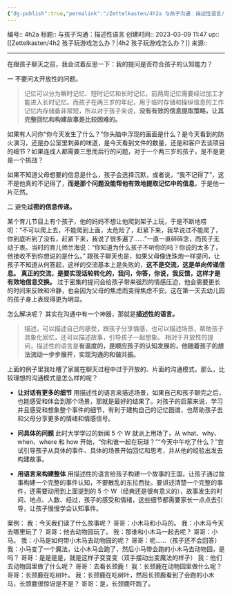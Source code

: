 ```yaml
---
{"dg-publish":true,"permalink":"/Zettelkasten/4h2a 与孩子沟通：描述性语言/","dgPassFrontmatter":true}
---
```


编号:: 4h2a
标题:: 与孩子沟通：描述性语言
创建时间:: 2023-03-09 11:47
up:: [[Zettelkasten/4h2 孩子玩游戏怎么办？\|4h2 孩子玩游戏怎么办？]]
来源:: 

---

在跟孩子聊天之前，我会试着反思一下：我的提问是否符合孩子的认知能力？

一 不要问太开放性的问题。
> 记忆可以分为瞬时记忆、短时记忆和长时记忆，前两周记忆需要经过加工才能进入长时记忆。而孩子在两三岁的年纪，用于临时存储和操纵信息的工作记忆内存储备非常短，所以对于孩子来说，**没有有效的信息提取策略，让其完整回忆和构建故事是比较困难的。**

如果有人问你“你今天发生了什么？”你头脑中浮现的画面是什么？是今天看到的防火演习，还是办公室里刺鼻的味道，是今天看到文件的数量，还是和客户去谈项目的细节？如果连成人都需要三思而后行的问题，对于一个两三岁的孩子，是不是更是一个挑战？

如果不知道父母想要的信息是什么，孩子会选择沉默，或者说，“我不记得了”，这不是他真的不记得了，**而是那个问题没能帮他有效地提取记忆中的信息**，于是他一片茫然。

二 避免**过密的信息传递。**

某个育儿节目上有个孩子，他的妈妈不想让他爬到架子上玩，于是不断地唠叨：“不可以爬上去，不能爬到上面，太危险了，赶紧下来，我早说过不能爬了，你到底听到了没有，赶紧下来，我说了很多遍了……”一直一直碎碎念，而孩子无动于衷。当时的育儿师兰海说：“你知道为什么孩子不听你的吗？你说的太多了，他接收不到你想说的是什么。”
跟孩子聊天也是，如果父母像连珠炮一样提问，让孩子不知道从何答起，这样的交流基本上是失败的，**这不是交流，这是单向传递信息。**
**真正的交流，是要实现话轮转化的，我问，你答，你说，我反馈，这样才是有效地信息交换。**
过于密集的提问会给孩子带来强烈的情感压迫，他会需要更长的时间来反映和冷静，也会因为父母的焦虑而变得焦虑不安。这在第一天去幼儿园的孩子身上表现得更为明显。

怎么解决呢？
其实在沟通中有一个神器，那就是**描述性的语言。**
> 描述，可以描述自己的感受，跟孩子分享情感，也可以描述场景，帮助孩子具象化回忆，还可以描述故事，引导孩子一起想象。
相对于开放性的提问，描述性的语言是**有温度的，是顺应孩子的认知发展的，他随着孩子的想法流动一步步展开，实现沟通的和谐共振。**

上面的例子里我吐槽了家属在聊天过程中过于开放的、片面的沟通模式，那么，比较理想的沟通模式是怎么样的呢？
-   **让对话有更多的细节**
用描述性的语言来描述场景，如果自己和孩子聊完之后，也能感受和体会到那个场景，那就是最好的结果了。对孩子的启蒙来说，学习并且感受和想象整个事件的细节，有利于建构自己的记忆图谱，也帮助孩子去和父母分享更多的情绪和情感信号。

-   **问具体的问题**
此时大学学过的新闻 5 个 W 就派上用场了，从 what、why、when、where 和 how 开始，“你和谁一起在玩球？”“今天中午吃了什么？”尝试引导孩子从具体的事件、具体的场景开始回忆和思考，并从他的经验出发去构建故事。

-   **用语言来构建整体**
用描述性的语言给孩子构建一个故事的王国，让孩子通过故事构建一个完整的事件认知，不要散乱的东拉西扯。要讲述清楚一个完整的事件，还需要动用到上面提到的 5 个 W（经典还是很有意义的），故事发生的时间、地点、人数、经过，孩子的感受和情绪，这些细节都需要家长一点点去引导，让孩子慢慢学会认知事件。

案例：
我：今天我们读了什么故事呢？
哥哥：小木马和小马的。
我：小木马今天去哪里玩了？
哥哥：他去动物园玩了。
我：那谁和小木马一起去呢？
哥哥：小马。
我：小马是如何带小木马去动物园的呢？
哥哥：呃……（孩子还不会回答）
我：小马变了一个魔法，让小木马会跑了，然后小马带会跑的小木马去动物园，是吗？
哥哥：是是是是，就是这样子变变变（双手摆动出变魔法的样子）
我：他们去动物园里做了什么呢？
哥哥：去看长颈鹿！
我：长颈鹿在动物园里做什么呢？
哥哥：长颈鹿在吃树叶。
我：长颈鹿在吃树叶，然后长颈鹿看到了会跑的小木马，长颈鹿很惊讶是不是？
哥哥：是，长颈鹿吓跑了。
